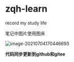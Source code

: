 # zqh-learn
record my study life

笔记中图片使用图床

![image-20210704170446693](https://gitee.com/zhengqianhua0314/image-store/raw/master/image-20210704170446693.png)



**代码同步更新到github和gitee**

